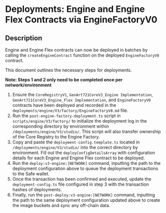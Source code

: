 # Deployments: Engine and Engine Flex Contracts via EngineFactoryV0

## Description

Engine and Engine Flex contracts can now be deployed in batches by calling the `createEngineContract` function on the deployed `EngineFactoryV0` contract.

This document outlines the necessary steps for deployments.

**Note: Steps 1 and 2 only need to be completed once per network/environment**

1. Ensure the `CoreRegistryV1`, `GenArt721CoreV3_Engine Implementation`, `GenArt721CoreV3_Engine_Flex Implementation`, and `EngineFactoryV0` contracts have been deployed and recorded in the `deployments/engine/V3/factory/EngineFactoryV0.md` file.
2. Run the `post-engine-factory-deployment.ts` script in `scripts/engine/V3/factory/` to initialize the deployment log in the corresponding directory by environment within `/deployments/engine/V3/studio/`. This script will also transfer ownership of the Core Registry to the Engine Factory.
3. Copy and paste the `deployment-config.template.ts` located in `/deployments/engine/V3/studio/` into the correct directory by environment. Fill out the `deployConfigDetailsArray` with configuration details for each Engine and Engine Flex contract to be deployed.
4. Run the `deploy:v3-engine:[NETWORK]` command, inputting the path to the deployment configuration above to queue the deployment transactions to the Safe wallet.
5. Once the transaction has been confirmed and executed, update the `deployment-config.ts` file configured in step 3 with the transaction hashes of deployments.
6. Finally, run the `post-deploy:v3-engine:[NETWORK]` command, inputting the path to the same deployment configuration updated above to create the image buckets and sync any off-chain data.
